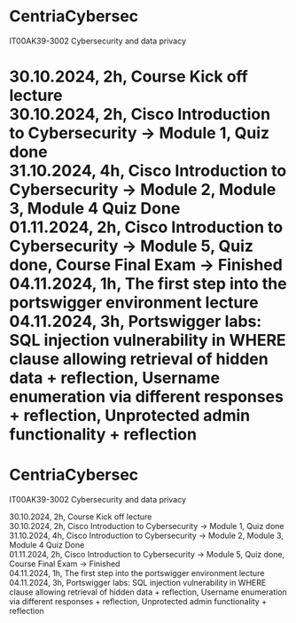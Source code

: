 # CentriaCybersec
IT00AK39-3002 Cybersecurity and data privacy

30.10.2024, 2h, Course Kick off lecture  
30.10.2024, 2h, Cisco Introduction to Cybersecurity → Module 1, Quiz done  
31.10.2024, 4h, Cisco Introduction to Cybersecurity → Module 2, Module 3, Module 4 Quiz Done  
01.11.2024, 2h, Cisco Introduction to Cybersecurity → Module 5, Quiz done, Course Final Exam -> Finished  
04.11.2024, 1h, The first step into the portswigger environment lecture  
04.11.2024, 3h, Portswigger labs: SQL injection vulnerability in WHERE clause allowing retrieval of hidden data + reflection, Username enumeration via different responses + reflection, Unprotected admin functionality + reflection    
=======
# CentriaCybersec
IT00AK39-3002 Cybersecurity and data privacy

30.10.2024, 2h, Course Kick off lecture  
30.10.2024, 2h, Cisco Introduction to Cybersecurity → Module 1, Quiz done  
31.10.2024, 4h, Cisco Introduction to Cybersecurity → Module 2, Module 3, Module 4 Quiz Done  
01.11.2024, 2h, Cisco Introduction to Cybersecurity → Module 5, Quiz done, Course Final Exam -> Finished  
04.11.2024, 1h, The first step into the portswigger environment lecture  
04.11.2024, 3h, Portswigger labs: SQL injection vulnerability in WHERE clause allowing retrieval of hidden data + reflection, Username enumeration via different responses + reflection, Unprotected admin functionality + reflection    